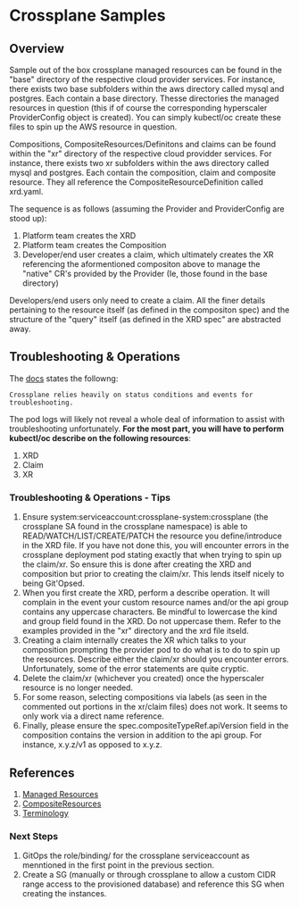 # Crossplane Samples

## Overview

Sample out of the box crossplane managed resources can be found in the "base" directory of the respective cloud provider services. For instance, there exists two base subfolders within the aws directory called mysql and postgres. Each contain a base directory. Thesse directories the managed resources in question (this if of course the corresponding hyperscaler ProviderConfig object is created). You can simply kubectl/oc create these files to spin up the AWS resource in question.

Compositions, CompositeResources/Definitons and claims can be found within the "xr" directory of the respective cloud providder services. For instance, there exists two xr subfolders within the aws directory called mysql and postgres. Each contain the composition, claim and composite resource. They all reference the CompositeResourceDefinition called xrd.yaml.

The sequence is as follows (assuming the Provider and ProviderConfig are stood up):

1) Platform team creates the XRD
2) Platform team creates the Composition
3) Developer/end user creates a claim, which ultimately creates the XR referencing the aformentioned compositon above to manage the "native" CR's provided by the Provider (Ie, those found in the base directory)

Developers/end users only need to create a claim. All the finer details pertaining to the resource itself (as defined in the compositon spec) and the structure of the "query" itself (as defined in the XRD spec" are abstracted away.

## Troubleshooting & Operations

The [docs](https://crossplane.io/docs/v1.10/reference/composition.html#tips-tricks-and-troubleshooting) states the followng:

```
Crossplane relies heavily on status conditions and events for troubleshooting.
```

The pod logs will likely not reveal a whole deal of information to assist with troubleshooting unfortunately. **For the most part, you will have to perform kubectl/oc describe on the following resources**:

1) XRD
2) Claim
3) XR

### Troubleshooting & Operations - Tips

1) Ensure system:serviceaccount:crossplane-system:crossplane (the crossplane SA found in the crossplane namespace) is able to READ/WATCH/LIST/CREATE/PATCH the resource you define/introduce in the XRD file. If you have not done this, you will encounter errors in the crossplane deployment pod stating exactly that when trying to spin up the claim/xr. So ensure this is done after creating the XRD and composition but prior to creating the claim/xr. This lends itself nicely to being Git'Opsed.
2) When you first create the XRD, perform a describe operation. It will complain in the event your custom resource names and/or the api group contains any uppercase characters. Be mindful to lowercase the kind and group field found in the XRD. Do not uppercase them. Refer to the examples provided in the "xr" directory and the xrd file itseld.
3) Creating a claim internally creates the XR which talks to your composition prompting the provider pod to do what is to do to spin up the resources. Describe either the claim/xr should you encounter errors. Unfortunately, some of the error statements are quite cryptic.
4) Delete the claim/xr (whichever you created) once the hyperscaler resource is no longer needed.
5) For some reason, selecting compositions via labels (as seen in the commented out portions in the xr/claim files) does not work. It seems to only work via a direct name reference.
6) Finally, please ensure the spec.compositeTypeRef.apiVersion field in the composition contains the version in addition to the api group. For instance, x.y.z/v1 as opposed to x.y.z.

## References

1) [Managed Resources](https://crossplane.io/docs/v1.10/concepts/managed-resources.html)
2) [CompositeResources](https://crossplane.io/docs/v1.10/concepts/composition.html)
3) [Terminology](https://crossplane.io/docs/v1.10/concepts/terminology.html)

### Next Steps

1) GitOps the role/binding/ for the crossplane serviceaccount as menntioned in the first point in the previous section.
2) Create a SG (manually or through crossplane to allow a custom CIDR range access to the provisioned database) and reference this SG when creating the instances.


